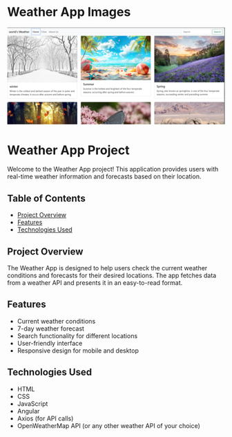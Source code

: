  # Weather App Images
 
 ![Tux, the Linux mascot](/assets/images/weather-img.png)

# Weather App Project

Welcome to the Weather App project! This application provides users with real-time weather information and forecasts based on their location.

## Table of Contents

- [Project Overview](#project-overview)
- [Features](#features)
- [Technologies Used](#technologies-used)

## Project Overview

The Weather App is designed to help users check the current weather conditions and forecasts for their desired locations. The app fetches data from a weather API and presents it in an easy-to-read format.

## Features

- Current weather conditions
- 7-day weather forecast
- Search functionality for different locations
- User-friendly interface
- Responsive design for mobile and desktop

## Technologies Used

- HTML
- CSS
- JavaScript
- Angular
- Axios (for API calls)
- OpenWeatherMap API (or any other weather API of your choice)

